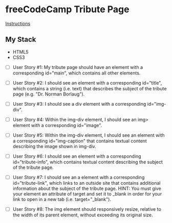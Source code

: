 # freeCodeCamp Tribute Page

[Instructions](https://beta.freecodecamp.org/en/challenges/applied-responsive-web-design-projects/build-a-tribute-page)

## My Stack
- HTML5
- CSS3

- [ ] User Story #1: My tribute page should have an element with a corresponding id="main", which contains all other elements.

- [ ] User Story #2: I should see an element with a corresponding id="title", which contains a string (i.e. text) that describes the subject of the tribute page (e.g. "Dr. Norman Borlaug").

- [ ] User Story #3: I should see a div element with a corresponding id="img-div".

- [ ] User Story #4: Within the img-div element, I should see an img> element with a corresponding id="image".

- [ ] User Story #5: Within the img-div element, I should see an element with a corresponding id="img-caption" that contains textual content describing the image shown in img-div.

- [ ] User Story #6: I should see an element with a corresponding id="tribute-info", which contains textual content describing the subject of the tribute page.

- [ ] User Story #7: I  should see an a element with a corresponding id="tribute-link", which links to an outside site that contains additional information about the subject of the tribute page. HINT: You must give your element an attribute of target and set it to _blank in order for your link to open in a new tab (i.e. target="_blank").

- [ ] User Story #8: The img element should responsively resize, relative to the width of its parent element, without exceeding its original size.
